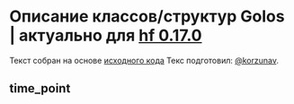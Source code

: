 # Описание классов/структур Golos | актуально для [hf 0.17.0](https://github.com/GolosChain/golos/releases/tag/v0.17.0)
Текст собран на основе [исходного кода](https://github.com/GolosChain/golos/tree/master/libraries/fc/include/fc/time.hpp)
Текс подготовил: [@korzunav](https://golos.io/@korzunav).
## time_point


